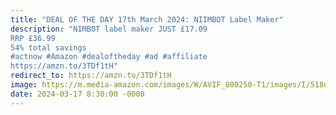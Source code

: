 ```yaml
---
title: "DEAL OF THE DAY 17th March 2024: NIIMBOT Label Maker"
description: "NIMBOT label maker JUST £17.09
RRP £36.99
54% total savings
#actnow #Amazon #dealoftheday #ad #affiliate
https://amzn.to/3TDf1tH"
redirect_to: https://amzn.to/3TDf1tH
image: https://m.media-amazon.com/images/W/AVIF_800250-T1/images/I/518nrAKAikL._AC_UF1000,1000_QL80_FMwebp_.jpg
date: 2024-03-17 8:30:00 -0000
---
```


